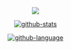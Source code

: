<div align="center">
    <!-- 动态字 -->
    <a href="http://blossom.wynnspace.cn">
        <img src="https://readme-typing-svg.demolab.com?font=Fira+Code&pause=1000&width=400&lines=log.info(%22Hello%2C%20World%22);&center=true&size=27"/>
    </a>

[![github-stats]][home]

[![github-language]][home]


[home]: https://github.com/klaus-cicd

[github-stats]: https://github-readme-stats.vercel.app/api?username=klaus-cicd&locale=cn&show_icons=true&include_all_commits=true&theme=transparent&hide_border=true

[github-language]: https://github-readme-stats.vercel.app/api/top-langs?username=klaus-cicd&locale=cn&show_icons=true&theme=transparent&card_width=470&hide_border=true

</div>
